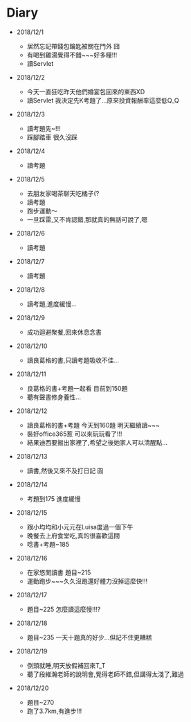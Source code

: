 # Diary

* 2018/12/1
  * 居然忘記帶錢包鑰匙被關在門外 囧
  * 有喝到雞湯覺得不錯~~~好多糧!!!
  * 讀Servlet
  
* 2018/12/2
  * 今天一直狂吃昨天他們婚宴包回來的東西XD
  * 讀Servlet 我決定先K考題了...原來投資報酬率這麼低Q_Q
  
* 2018/12/3
  * 讀考題先~!!!
  * 踩腳踏車 很久沒踩
  

* 2018/12/4
  * 讀考題
  
* 2018/12/5
  * 去朋友家喝茶聊天吃橘子(?
  * 讀考題
  * 跑步運動～
  * 一旦踩雷,又不肯認錯,那就真的無話可說了,嗯
  
* 2018/12/6
  * 讀考題
  
* 2018/12/7
  * 讀考題
  
* 2018/12/8 
  * 讀考題,進度緩慢...
  
* 2018/12/9
  * 成功迴避聚餐,回來休息念書
  
* 2018/12/10
  * 讀良葛格的書,只讀考題吸收不佳...
  
* 2018/12/11
  * 良葛格的書+考題一起看 目前到150題
  * 聽有聲書修身養性...
  
* 2018/12/12
  * 讀良葛格的書+考題 今天到160題 明天繼續讀~~~
  * 裝好office365惹 可以來玩玩看了!!!
  * 結果迪西要搬出家裡了,希望之後她家人可以清醒點...
  
* 2018/12/13
  * 讀書,然後又來不及打日記 囧
  
* 2018/12/14
  * 考題到175 進度緩慢
 
* 2018/12/15
  * 跟小均均和小元元在Luisa度過一個下午
  * 晚餐去上府食堂吃,真的很喜歡這間
  * 唸書+考題~185
  
* 2018/12/16
  * 在家悠閒讀書 題目~215
  * 運動跑步~~~久久沒跑還好體力沒掉這麼快!!!
  
* 2018/12/17
  * 題目~225 怎麼讀這麼慢!!!?
  
* 2018/12/18
  * 題目~235 一天十題真的好少...但記不住更糟糕
  
* 2018/12/19
  * 倒頭就睡,明天放假補回來T_T  
  * 聽了段維瀚老師的說明會,覺得老師不錯,但講得太淺了,難過

* 2018/12/20
  * 題目~270
  * 跑了3.7km,有進步!!!
  
  